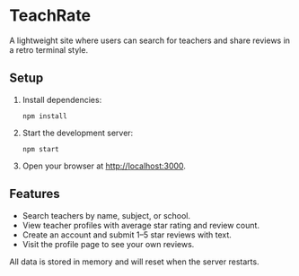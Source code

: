 # TeachRate

A lightweight site where users can search for teachers and share reviews in a retro terminal style.

## Setup
1. Install dependencies:
   ```
   npm install
   ```
2. Start the development server:
   ```
   npm start
   ```
3. Open your browser at [http://localhost:3000](http://localhost:3000).

## Features
- Search teachers by name, subject, or school.
- View teacher profiles with average star rating and review count.
- Create an account and submit 1–5 star reviews with text.
- Visit the profile page to see your own reviews.

All data is stored in memory and will reset when the server restarts.
